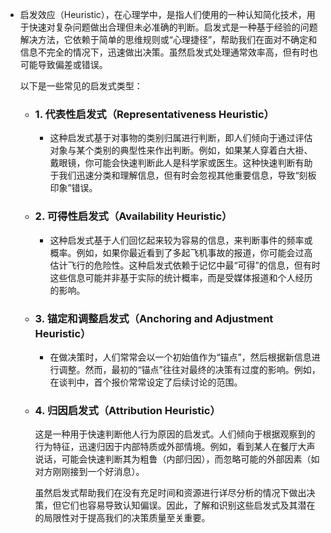 - 启发效应（Heuristic），在心理学中，是指人们使用的一种认知简化技术，用于快速对复杂问题做出合理但未必准确的判断。启发式是一种基于经验的问题解决方法，它依赖于简单的思维规则或“心理捷径”，帮助我们在面对不确定和信息不完全的情况下，迅速做出决策。虽然启发式处理通常效率高，但有时也可能导致偏差或错误。
  
  以下是一些常见的启发式类型：
	- ### 1. 代表性启发式（Representativeness Heuristic）
		- 这种启发式基于对事物的类别归属进行判断，即人们倾向于通过评估对象与某个类别的典型性来作出判断。例如，如果某人穿着白大褂、戴眼镜，你可能会快速判断此人是科学家或医生。这种快速判断有助于我们迅速分类和理解信息，但有时会忽视其他重要信息，导致“刻板印象”错误。
	- ### 2. 可得性启发式（Availability Heuristic）
		- 这种启发式基于人们回忆起来较为容易的信息，来判断事件的频率或概率。例如，如果你最近看到了多起飞机事故的报道，你可能会过高估计飞行的危险性。这种启发式依赖于记忆中最“可得”的信息，但有时这些信息可能并非基于实际的统计概率，而是受媒体报道和个人经历的影响。
	- ### 3. 锚定和调整启发式（Anchoring and Adjustment Heuristic）
		- 在做决策时，人们常常会以一个初始值作为“锚点”，然后根据新信息进行调整。然而，最初的“锚点”往往对最终的决策有过度的影响。例如，在谈判中，首个报价常常设定了后续讨论的范围。
	- ### 4. 归因启发式（Attribution Heuristic）
	  这是一种用于快速判断他人行为原因的启发式。人们倾向于根据观察到的行为特征，迅速归因于内部特质或外部情境。例如，看到某人在餐厅大声说话，可能会快速判断其为粗鲁（内部归因），而忽略可能的外部因素（如对方刚刚接到一个好消息）。
	  
	  虽然启发式帮助我们在没有充足时间和资源进行详尽分析的情况下做出决策，但它们也容易导致认知偏误。因此，了解和识别这些启发式及其潜在的局限性对于提高我们的决策质量至关重要。